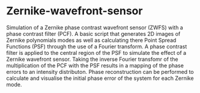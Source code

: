 # Zernike-wavefront-sensor
Simulation of a Zernike phase contrast wavefront sensor (ZWFS) with a phase contrast filter (PCF).
A basic script that generates 2D images of Zernike polynomials modes as well as calculating there Point Spread Functions (PSF) through the use of a Fourier transform.
A phase contrast filter is applied to the central region of the PSF to simulate the effect of a Zernike wavefront sensor.
Taking the inverse Fourier transfomr of the multiplication of the PCF with the PSF results in a mapping of the phase errors to an intensity distributon.
Phase reconstruction can be performed to calculate and visualise the initial phase error of the system for each Zernike mode.
